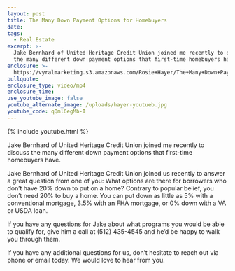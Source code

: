 ```yaml
---
layout: post
title: The Many Down Payment Options for Homebuyers
date:
tags:
  - Real Estate
excerpt: >-
  Jake Bernhard of United Heritage Credit Union joined me recently to discuss
  the many different down payment options that first-time homebuyers have.
enclosure: >-
  https://vyralmarketing.s3.amazonaws.com/Rosie+Hayer/The+Many+Down+Payment+Options+for+Homebuyers.mp4
pullquote:
enclosure_type: video/mp4
enclosure_time:
use_youtube_image: false
youtube_alternate_image: /uploads/hayer-youtueb.jpg
youtube_code: qQml6egMb-I
---
```


{% include youtube.html %}

Jake Bernhard of United Heritage Credit Union joined me recently to discuss the many different down payment options that first-time homebuyers have.

Jake Bernhard of United Heritage Credit Union joined us recently to answer a great question from one of you: What options are there for borrowers who don’t have 20% down to put on a home? Contrary to popular belief, you don’t need 20% to buy a home. You can put down as little as 5% with a conventional mortgage, 3.5% with an FHA mortgage, or 0% down with a VA or USDA loan.

If you have any questions for Jake about what programs you would be able to qualify for, give him a call at (512) 435-4545 and he’d be happy to walk you through them.

If you have any additional questions for us, don’t hesitate to reach out via phone or email today. We would love to hear from you.

&nbsp;